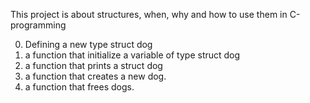 This project is about structures, when, why and how to use them in C-programming
 
0. Defining a new type struct dog
1. a function that initialize a variable of type struct dog
2. a function that prints a struct dog
4.  a function that creates a new dog.
5. a function that frees dogs.
